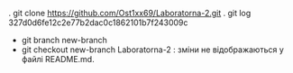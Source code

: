 . git clone https://github.com/Ost1xx69/Laboratorna-2.git
. git log 
327d0d6fe12c2e77b2dac0c1862101b7f243009c
- git branch new-branch
- git checkout new-branch
Laboratorna-2 : зміни не відображаються у файлі README.md.
